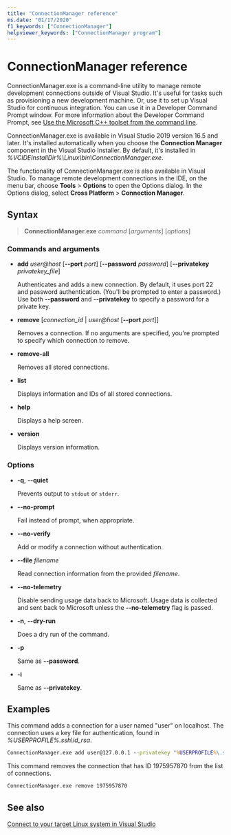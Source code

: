 ```yaml
---
title: "ConnectionManager reference"
ms.date: "01/17/2020"
f1_keywords: ["ConnectionManager"]
helpviewer_keywords: ["ConnectionManager program"]
---
```

# ConnectionManager reference

ConnectionManager.exe is a command-line utility to manage remote development connections outside of Visual Studio. It's useful for tasks such as provisioning a new development machine. Or, use it to set up Visual Studio for continuous integration. You can use it in a Developer Command Prompt window. For more information about the Developer Command Prompt, see [Use the Microsoft C++ toolset from the command line](..\building-on-the-command-line.md).

ConnectionManager.exe is available in Visual Studio 2019 version 16.5 and later. It's installed automatically when you choose the **Connection Manager** component in the Visual Studio Installer. By default, it's installed in *%VCIDEInstallDir%\\Linux\\bin\\ConnectionManager.exe*.

The functionality of ConnectionManager.exe is also available in Visual Studio. To manage remote development connections in the IDE, on the menu bar, choose **Tools** > **Options** to open the Options dialog. In the Options dialog, select **Cross Platform** > **Connection Manager**.

## Syntax

> **ConnectionManager.exe** *command* \[*arguments*] \[*options*]

### Commands and arguments

- **add** *user@host* \[**--port** *port*] \[**--password** *password*] \[**--privatekey** *privatekey_file*]

  Authenticates and adds a new connection. By default, it uses port 22 and password authentication. (You'll be prompted to enter a password.) Use both **--password** and **--privatekey** to specify a password for a private key.

- **remove** \[*connection_id* \| *user@host* \[**--port** *port*]]

  Removes a connection. If no arguments are specified, you're prompted to specify which connection to remove.

- **remove-all**

  Removes all stored connections.

- **list**

  Displays information and IDs of all stored connections.

- **help**

  Displays a help screen.

- **version**

  Displays version information.

### Options

- **-q**, **--quiet**

  Prevents output to `stdout` or `stderr`.

- **--no-prompt**

  Fail instead of prompt, when appropriate.

- **--no-verify**

  Add or modify a connection without authentication.

- **--file** *filename*

  Read connection information from the provided *filename*.

- **--no-telemetry**

  Disable sending usage data back to Microsoft. Usage data is collected and sent back to Microsoft unless the **--no-telemetry** flag is passed.  

- **-n**, **--dry-run**

  Does a dry run of the command.

- **-p**

  Same as **--password**.

- **-i**

  Same as **--privatekey**.

## Examples

This command adds a connection for a user named "user" on localhost. The connection uses a key file for authentication, found in *%USERPROFILE%\.ssh\id_rsa*.

```cmd
ConnectionManager.exe add user@127.0.0.1 --privatekey "%USERPROFILE%\.ssh\id_rsa"
```

This command removes the connection that has ID 1975957870 from the list of connections.

```cmd
ConnectionManager.exe remove 1975957870
```

## See also

[Connect to your target Linux system in Visual Studio](../../linux/connect-to-your-remote-linux-computer.md)
